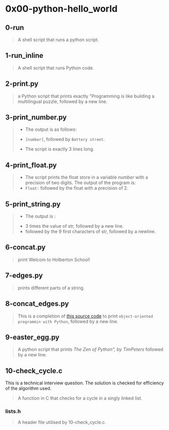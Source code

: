 # 0x00-python-hello_world

## 0-run

> A shell script that runs a python script.

## 1-run_inline

> A shell script that runs Python code.

## 2-print.py

> a Python script that prints exactly "Programming is like building a multilingual
> puzzle, followed by a new line.

## 3-print_number.py

> - The output is as follows:
>
> * `[number]`, followed by `Battery street`.
>
> - The script is exactly 3 lines long.

## 4-print_float.py

> - The script prints the float store in a variable _number_ with a precision of two digits.
>   The output of the program is:
> - `Float:` followed by the float with a precision of 2.

## 5-print_string.py

> - The output is :
>
> * 3 times the value of str, followed by a new line.
> * followed by the 9 first characters of str, followed by a newline.

## 6-concat.py

> print Welcom to Holberton School!

## 7-edges.py

> prints different parts of a string.

## 8-concat_edges.py

> This is a completion of [this source code]() to print `object-oriented programmin with Python`, followed by a new line.

## 9-easter_egg.py

> A python script that prints _The Zen of Python", by TimPeters_ followed by a new line.

## 10-check_cycle.c

This is a technical interview question.
The solution is checked for efficiency of the algorithm used.

> A function in C that checks for a cycle in a singly linked list.

### lists.h

> A header file utilised by 10-check_cycle.c.
